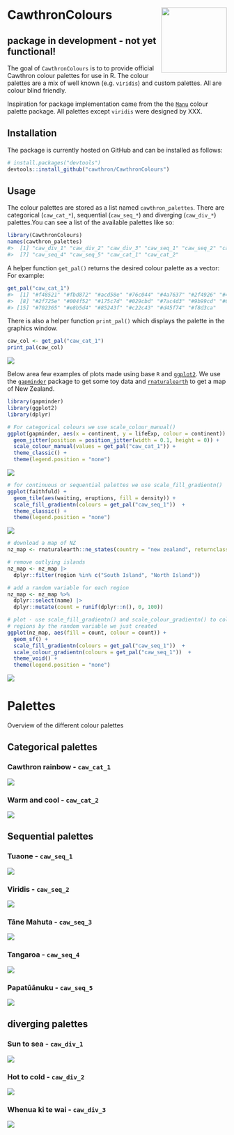 
<!-- README.md is generated from README.Rmd. Please edit that file -->

# CawthronColours <img src="man/figures/hex_logo.png" align="right" height="150"/>

<!-- badges: start -->
<!-- badges: end -->

## package in development - not yet functional!

The goal of `CawthronColours` is to to provide official Cawthron colour
palettes for use in R. The colour palettes are a mix of well known
(e.g. `viridis`) and custom palettes. All are colour blind friendly.

Inspiration for package implementation came from the the
[`Manu`](https://github.com/G-Thomson/Manu) colour palette package. All
palettes except `viridis` were designed by XXX.

## Installation

The package is currently hosted on GitHub and can be installed as
follows:

``` r
# install.packages("devtools")
devtools::install_github("cawthron/CawthronColours")
```

## Usage

The colour palettes are stored as a list named `cawthron_palettes`.
There are categorical (`caw_cat_*`), sequential (`caw_seq_*`) and
diverging (`caw_div_*`) palettes.You can see a list of the available
palettes like so:

``` r
library(CawthronColours)
names(cawthron_palettes)
#>  [1] "caw_div_1" "caw_div_2" "caw_div_3" "caw_seq_1" "caw_seq_2" "caw_seq_3"
#>  [7] "caw_seq_4" "caw_seq_5" "caw_cat_1" "caw_cat_2"
```

A helper function `get_pal()` returns the desired colour palette as a
vector: For example:

``` r
get_pal("caw_cat_1")
#>  [1] "#f48521" "#fbd872" "#acd58e" "#76c044" "#4a7637" "#2f4926" "#4ba791"
#>  [8] "#2f725e" "#004f52" "#175c7d" "#029cbd" "#7ac4d3" "#9b99cd" "#6860a0"
#> [15] "#702365" "#e8b5d4" "#85243f" "#c22c43" "#d45f74" "#f8d3ca"
```

There is also a helper function `print_pal()` which displays the palette
in the graphics window.

``` r
caw_col <- get_pal("caw_cat_1")
print_pal(caw_col)
```

![](man/figures/README-unnamed-chunk-4-1.png)<!-- -->

Below area few examples of plots made using base `R` and
[`ggplot2`](https://ggplot2.tidyverse.org/). We use the
[`gapminder`](https://github.com/jennybc/gapminder) package to get some
toy data and
[`rnaturalearth`](https://github.com/ropensci/rnaturalearth) to get a
map of New Zealand.

``` r
library(gapminder)
library(ggplot2)
library(dplyr)

# For categorical colours we use scale_colour_manual()
ggplot(gapminder, aes(x = continent, y = lifeExp, colour = continent)) +
  geom_jitter(position = position_jitter(width = 0.1, height = 0)) +
  scale_colour_manual(values = get_pal("caw_cat_1")) +
  theme_classic() +
  theme(legend.position = "none")
```

![](man/figures/README-unnamed-chunk-5-1.png)<!-- -->

``` r
# for continuous or sequential palettes we use scale_fill_gradientn()
ggplot(faithfuld) +
  geom_tile(aes(waiting, eruptions, fill = density)) +
  scale_fill_gradientn(colours = get_pal("caw_seq_1"))  +
  theme_classic() +
  theme(legend.position = "none")
```

![](man/figures/README-unnamed-chunk-5-2.png)<!-- -->

``` r
# download a map of NZ
nz_map <- rnaturalearth::ne_states(country = "new zealand", returnclass = "sf")

# remove outlying islands
nz_map <- nz_map |>
  dplyr::filter(region %in% c("South Island", "North Island"))

# add a random variable for each region
nz_map <- nz_map %>%
  dplyr::select(name) |>
  dplyr::mutate(count = runif(dplyr::n(), 0, 100))

# plot - use scale_fill_gradientn() and scale_colour_gradientn() to colour the
# regions by the random variable we just created
ggplot(nz_map, aes(fill = count, colour = count)) +
  geom_sf() +
  scale_fill_gradientn(colours = get_pal("caw_seq_1"))  +
  scale_colour_gradientn(colours = get_pal("caw_seq_1"))  +
  theme_void() +
  theme(legend.position = "none")
```

![](man/figures/README-unnamed-chunk-5-3.png)<!-- -->

# Palettes

Overview of the different colour palettes

## Categorical palettes

### Cawthron rainbow - `caw_cat_1`

![](man/figures/README-unnamed-chunk-6-1.png)<!-- -->

### Warm and cool - `caw_cat_2`

![](man/figures/README-unnamed-chunk-7-1.png)<!-- -->

## Sequential palettes

### Tuaone - `caw_seq_1`

![](man/figures/README-unnamed-chunk-8-1.png)<!-- -->

### Viridis - `caw_seq_2`

![](man/figures/README-unnamed-chunk-9-1.png)<!-- -->

### Tāne Mahuta - `caw_seq_3`

![](man/figures/README-unnamed-chunk-10-1.png)<!-- -->

### Tangaroa - `caw_seq_4`

![](man/figures/README-unnamed-chunk-11-1.png)<!-- -->

### Papatūānuku - `caw_seq_5`

![](man/figures/README-unnamed-chunk-12-1.png)<!-- -->

## diverging palettes

### Sun to sea - `caw_div_1`

![](man/figures/README-unnamed-chunk-13-1.png)<!-- -->

### Hot to cold - `caw_div_2`

![](man/figures/README-unnamed-chunk-14-1.png)<!-- -->

### Whenua ki te wai - `caw_div_3`

![](man/figures/README-unnamed-chunk-15-1.png)<!-- -->
